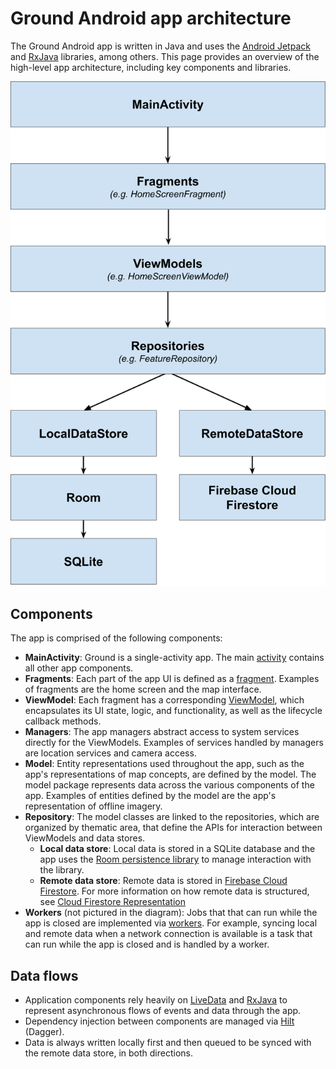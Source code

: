 # Ground Android app architecture

The Ground Android app is written in Java and uses the [Android Jetpack](https://developer.android.com/jetpack) and [RxJava](https://github.com/ReactiveX/RxJava) libraries, among others. This page provides an overview of the high-level app architecture, including key components and libraries.

<!-- Editable image source: https://docs.google.com/drawings/d/1UjetRJsudLHg3YsWaf0sKqHfmrPNNBH4UKI7Ivajx-0/ -->
![Ground Android app architecture diagram](android-architecture-diagram.png)

## Components

The app is comprised of the following components:

- **MainActivity**: Ground is a single-activity app. The main [activity](https://developer.android.com/guide/components/activities/intro-activities) contains all other app components.
- **Fragments**: Each part of the app UI is defined as a [fragment](https://developer.android.com/guide/components/fragments). Examples of fragments are the home screen and the map interface.
- **ViewModel**: Each fragment has a corresponding [ViewModel](https://developer.android.com/topic/libraries/architecture/viewmodel), which encapsulates its UI state, logic, and functionality, as well as the lifecycle callback methods.
- **Managers**: The app managers abstract access to system services directly for the ViewModels. Examples of services handled by managers are location services and camera access.
- **Model**: Entity representations used throughout the app, such as the app's representations of map concepts, are defined by the model. The model package represents data across the various components of the app. Examples of entities defined by the model are the app's representation of offline imagery.
- **Repository**: The model classes are linked to the repositories, which are organized by thematic area, that define the APIs for interaction between ViewModels and data stores. 
    - **Local data store**: Local data is stored in a SQLite database and the app uses the [Room persistence library](https://developer.android.com/topic/libraries/architecture/room) to manage interaction with the library.
    - **Remote data store**: Remote data is stored in [Firebase Cloud Firestore](https://firebase.google.com/docs/firestore). For more information on how remote data is structured, see [Cloud Firestore Representation](https://github.com/google/ground-platform/wiki/Cloud-Firestore-Representation)
- **Workers** (not pictured in the diagram): Jobs that that can run while the app is closed are implemented via [workers](https://developer.android.com/reference/androidx/work/Worker). For example, syncing local and remote data when a network connection is available is a task that can run while the app is closed and is handled by a worker.

## Data flows

- Application components rely heavily on [LiveData](https://developer.android.com/topic/libraries/architecture/livedata) and [RxJava](https://github.com/ReactiveX/RxJava) to represent asynchronous flows of events and data through the app.
- Dependency injection between components are managed via [Hilt](https://developer.android.com/training/dependency-injection/hilt-android) (Dagger).
- Data is always written locally first and then queued to be synced with the remote data store, in both directions.



